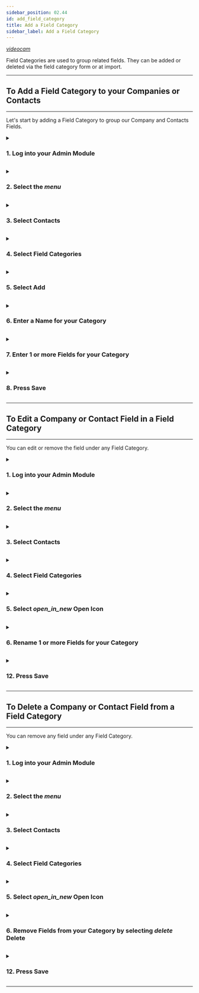 ```yaml
---
sidebar_position: 02.44
id: add_field_category
title: Add a Field Category
sidebar_label: Add a Field Category
---
```

[<i className="material-icons-h1 end">videocam</i>](/vids/Dashnetics-AddFieldCategory.mp4)

Field Categories are used to group related fields.
They can be added or deleted via the field category form or at import.

---
## To Add a Field Category to your Companies or Contacts
* * *

Let's start by adding a Field Category to group our Company and Contacts Fields.


<details>

<summary>

<h3 style={{ display: 'inline'}}> 1.  Log into your Admin Module </h3>

</summary><p></p>

To access your admin site, simply type **"admin."** before your public url. 

eg: https://admin.demo.dashnetics.com.au


![img](/img/adminlogin-cfb3883e18efb80bf1eab39a6aba15ab.png)

</details>
<p></p>


<details>

<summary>

<h3 style={{ display: 'inline'}}> 2.  Select the <span className="buttontext"> <i className="material-icons">menu</i></span>  </h3>

</summary><p></p>

![img](/img/adminmenu-e1ef5a93a900bdfb54c72920a5ce4ea0.png)

</details>
<p></p>



<details>

<summary>

<h3 style={{ display: 'inline'}}> 3.  Select <span className="buttontext"> Contacts </span> </h3>

</summary><p></p>


![img](/img/menu_contacts.png)

</details>
<p></p>



<details>

<summary>

<h3 style={{ display: 'inline'}}> 4.  Select <span className="buttontext"> Field Categories </span> </h3>

</summary><p></p>


![img](/img/field_categories.png)



</details>
<p></p>


<details>

<summary>

<h3 style={{ display: 'inline'}}> 5.  Select <span className="buttontext"> Add </span> </h3>

</summary><p></p>

To begin adding a new Item to the page

![img](/img/field_categories_add.png)

</details>
<p></p>



<details>

<summary>

<h3 style={{ display: 'inline'}}> 6.  Enter a Name for your Category </h3>

</summary><p></p>

- For example, *"Address"* category may contain fields such as House No, Street, Suburb, PostCode, City, Region, State and Country

Names can contain spaces or any characters

![img](/img/field_categories_add_name.png)

</details>
<p></p>



<details>

<summary>

<h3 style={{ display: 'inline'}}> 7.  Enter 1 or more Fields for your Category </h3>

</summary><p></p>

- For example, *"Address"* category may contain fields such as House No, Street, Suburb, PostCode, City, Region, State and Country


:::danger  Fields must match your existing or future fields exactly!  

Ensure you match your Capitalization!  "Street" will not contain the field "street"
:::

![img](/img/field_categories_add_field.png)



</details>
<p></p>



<details>

<summary>

<h3 style={{ display: 'inline'}}> 8.  Press <span className="buttontext"> Save </span> </h3>

</summary><p></p>

![img](/img/field_categories_save.png)

</details>
<p></p>

---


## To Edit a Company or Contact Field in a Field Category 
* * *

You can edit or remove the field under any Field Category.

<details>

<summary>

<h3 style={{ display: 'inline'}}> 1.  Log into your Admin Module </h3>

</summary><p></p>

To access your admin site, simply type **"admin."** before your public url. 

eg: https://admin.demo.dashnetics.com.au


![img](/img/adminlogin-cfb3883e18efb80bf1eab39a6aba15ab.png)

</details>
<p></p>


<details>

<summary>

<h3 style={{ display: 'inline'}}> 2.  Select the <span className="buttontext"> <i className="material-icons">menu</i></span>  </h3>

</summary><p></p>

![img](/img/adminmenu-e1ef5a93a900bdfb54c72920a5ce4ea0.png)

</details>
<p></p>



<details>

<summary>

<h3 style={{ display: 'inline'}}> 3.  Select <span className="buttontext"> Contacts </span> </h3>

</summary><p></p>


![img](/img/menu_contacts.png)

</details>
<p></p>



<details>

<summary>

<h3 style={{ display: 'inline'}}> 4.  Select <span className="buttontext"> Field Categories </span> </h3>

</summary><p></p>


![img](/img/field_categories.png)



</details>
<p></p>


<details>

<summary>

<h3 style={{ display: 'inline'}}> 5.  Select <i className="material-icons">open_in_new</i>  Open Icon </h3>

</summary><p></p>

Next to the Field Category you wish to Edit

![img](/img/field_categories_edit.png)

</details>
<p></p>


<details>

<summary>

<h3 style={{ display: 'inline'}}> 6.  Rename 1 or more Fields for your Category </h3>

</summary><p></p>

- For example, *"Address"* category may contain fields such as House No, Street, Suburb, PostCode, City, Region, State and Country


:::danger  Fields must match your existing or future fields exactly!  

Ensure you match your Capitalization!  "Street" will not contain the field "street"
:::

![img](/img/field_categories_add_field.png)



</details>
<p></p>



<details>

<summary>

<h3 style={{ display: 'inline'}}> 12.  Press <span className="buttontext"> Save </span> </h3>

</summary>

![img](/img/field_categories_save.png)

</details>
<p></p>

---


## To Delete a Company or Contact Field from a Field Category 
* * *

You can remove any field under any Field Category.

<details>

<summary>

<h3 style={{ display: 'inline'}}> 1.  Log into your Admin Module </h3>

</summary><p></p>

To access your admin site, simply type **"admin."** before your public url. 

eg: https://admin.demo.dashnetics.com.au


![img](/img/adminlogin-cfb3883e18efb80bf1eab39a6aba15ab.png)

</details>
<p></p>


<details>

<summary>

<h3 style={{ display: 'inline'}}> 2.  Select the <span className="buttontext"> <i className="material-icons">menu</i></span>  </h3>

</summary><p></p>

![img](/img/adminmenu-e1ef5a93a900bdfb54c72920a5ce4ea0.png)

</details>
<p></p>



<details>

<summary>

<h3 style={{ display: 'inline'}}> 3.  Select <span className="buttontext"> Contacts </span> </h3>

</summary><p></p>


![img](/img/menu_contacts.png)

</details>
<p></p>



<details>

<summary>

<h3 style={{ display: 'inline'}}> 4.  Select <span className="buttontext"> Field Categories </span> </h3>

</summary><p></p>


![img](/img/field_categories.png)



</details>
<p></p>


<details>

<summary>

<h3 style={{ display: 'inline'}}> 5.  Select <i className="material-icons">open_in_new</i> Open Icon </h3>

</summary><p></p>

Next to the Field Category you wish to Edit

![img](/img/field_categories_edit.png)

</details>
<p></p>


<details>

<summary>

<h3 style={{ display: 'inline'}}> 6.  Remove Fields from your Category by selecting <i className="material-icons">delete</i> Delete </h3>

</summary><p></p>



![img](/img/field_categories_delete_field.png)



</details>
<p></p>



<details>

<summary>

<h3 style={{ display: 'inline'}}> 12.  Press <span className="buttontext"> Save </span> </h3>

</summary>

![img](/img/field_categories_save.png)

</details>
<p></p>

---



